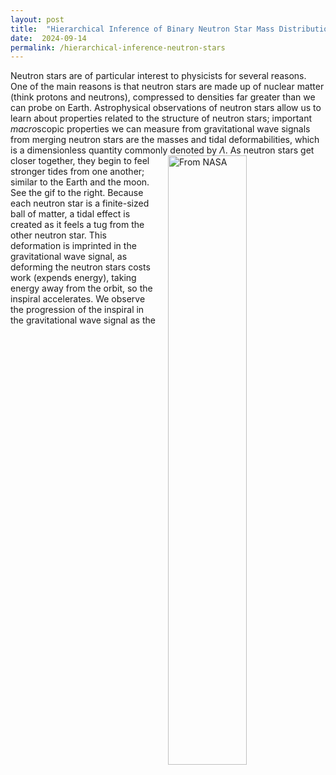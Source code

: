 ```yaml
---
layout: post
title:  "Hierarchical Inference of Binary Neutron Star Mass Distribution and Equation of State with Gravitational Waves"
date:  2024-09-14
permalink: /hierarchical-inference-neutron-stars
---
```


Neutron stars are of particular interest to physicists for several reasons. One of the main reasons is that neutron stars are made up of nuclear matter (think protons and neutrons), compressed to densities far greater than we can probe on Earth. Astrophysical observations of neutron stars allow us to learn about properties related to the structure of neutron stars; important *macro*scopic properties we can measure from gravitational wave signals from merging neutron stars are the masses and tidal deformabilities, which is a dimensionless quantity commonly denoted by $\Lambda$. 
<img src="https://science.nasa.gov/wp-content/uploads/2023/08/gravity-and-bulges.gif" alt="From NASA" style="float: right; width: 50%; margin-left: 15px;">
As neutron stars get closer together, they begin to feel stronger tides from one another; similar to the Earth and the moon. See the gif to the right. Because each neutron star is a finite-sized ball of matter, a tidal effect is created as it feels a tug from the other neutron star. This deformation is imprinted in the gravitational wave signal, as deforming the neutron stars costs work (expends energy), taking energy away from the orbit, so the inspiral accelerates. We observe the progression of the inspiral in the gravitational wave signal as the 



